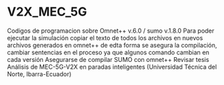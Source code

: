# V2X_MEC_5G
Codigos de programacion sobre Omnet++ v.6.0 / sumo v.1.8.0
Para poder ejecutar la simulación copiar el texto de todos los archivos en nuevos archivos generados en omnet++ de edta forma se asegura la compilación, cambiar sentencias en el proceso ya que algunos comando cambian en cada versión
Asegurarse de compilar SUMO con omnet++
Revisar tesis Análisis de MEC-5G-V2X en paradas inteligentes (Universidad Técnica del Norte, Ibarra-Ecuador)
